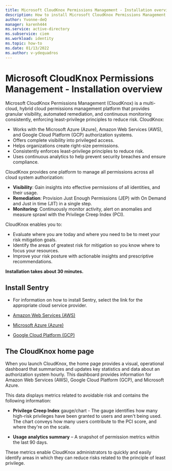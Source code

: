```yaml
---
title: Microsoft CloudKnox Permissions Management - Installation overview
description: How to install Microsoft CloudKnox Permissions Management.
author: Yvonne-deQ
manager: karenh444
ms.service: active-directory
ms.subservice: ciem
ms.workload: identity
ms.topic: how-to
ms.date: 01/13/2022
ms.author: v-ydequadros
---
```


# Microsoft CloudKnox Permissions Management - Installation overview

Microsoft CloudKnox Permissions Management (CloudKnox) is a multi-cloud, hybrid cloud permissions management platform that provides granular visibility, automated remediation, and continuous monitoring consistently, enforcing least-privilege principles to reduce risk. CloudKnox:

- Works with the Microsoft Azure (Azure), Amazon Web Services (AWS), and Google Cloud Platform (GCP) authorization systems. 
- Offers complete visibility into privileged access. 
- Helps organizations create right-size permissions.
- Consistently enforces least-privilege principles to reduce risk. 
- Uses continuous analytics to help prevent security breaches and ensure compliance. 

CloudKnox provides one platform to manage all permissions across all cloud system authorization:

- **Visibility**: Gain insights into effective permissions of all identities, and their usage.
- **Remediation**: Provision Just Enough Permissions (JEP) with On Demand and Just in time (JIT) in a single step. 
- **Monitoring**: Continuously monitor activity, alert on anomalies and measure sprawl with the Privilege Creep Index (PCI).

CloudKnox enables you to:

- Evaluate where you are today and where you need to be to meet your risk mitigation goals.
- Identify the areas of greatest risk for mitigation so you know where to focus your resources.
- Improve your risk posture with actionable insights and prescriptive recommendations.


 **Installation takes about 30 minutes.**

## Install Sentry

- For information on how to install Sentry, select the link for the appropriate cloud service provider.

- [Amazon Web Services (AWS)](https://docs.cloudknox.io/Product%20Documentation%2098db130474114c96be4b3c4f27a0b297/Sentry%20Installation%20-%20AWS%20bef8e66cf2834aa69867b628f4b0a203.html)
- [Microsoft Azure (Azure)](https://docs.cloudknox.io/Product%20Documentation%2098db130474114c96be4b3c4f27a0b297/Sentry%20Installation%20-%20Azure%20905a96e3a86844dfa1f952ecc8b6cfbc.html)
- [Google Cloud Platform (GCP)](https://docs.cloudknox.io/Product%20Documentation%2098db130474114c96be4b3c4f27a0b297/Sentry%20Installation%20-%20GCP%205335bc39eca14e0592d7282ab48ba479.html)


## The CloudKnox home page

When you launch CloudKnox, the home page provides a visual, operational dashboard that summarizes and
updates key statistics and data about an authorization system hourly. This dashboard provides information for Amazon Web Services (AWS), Google Cloud Platform (GCP), and Microsoft Azure.  

This data displays metrics related to avoidable risk and contains the following information:

- **Privilege Creep Index** gauge/chart - The gauge identifies how many high-risk privileges have been granted to users and aren't being used. The chart conveys how many users contribute to the PCI score, and where they're on the scale.

- **Usage analytics summary** – A snapshot of permission metrics within the last 90 days.

These metrics enable CloudKnox administrators to quickly and easily identify areas in which they can reduce risks related to the principle of least privilege.

<!---### Privilege Creep Index (PCI)

The PCI is an indicator of an organization's level of exposure to insider threat risks and their ability to enforce the **Principle of least privilege (POLP)**, which is one of the most fundamental and essential concepts in security.  

PCI measures the number of unused high-risk privileges that have been granted to all unique identities. It also takes into account the number of resources that an identity has access to but hasn't touched over the last 90 days.

PCI scores of 100 represent the highest risk to the organization. They indicate:

- A high percentage of identities with excessive high-risk privileges.
- Broad access to cloud resources, some of which may be unnecessary to the user.

A zero score represents the lowest risk.--->

<!---## Next steps--->

<!---For information on how to enable CloudKnox on your Azure AD tenant, see [Enable Microsoft CloudKnox Permissions Management on your Azure AD tenant](cloudknox-onboard-enable-tenant.html).--->
<!---For information on how to install AWS on CloudKnox, see [Install CloudKnox Sentry on AWS](cloudknox-sentry-install-aws.md)--->
<!---For information on how to install Azure on CloudKnox, see [Install CloudKnox Sentry on Azure](cloudknox-sentry-install-azure.md)--->
<!---For information on how to install GCP on CloudKnox, see [Install CloudKnox Sentry on GCP](cloudknox-sentry-install-gcp.md)--->